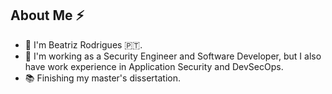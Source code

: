 ## About Me ⚡
- 👋 I'm Beatriz Rodrigues 🇵🇹.
- 💼 I'm working as a Security Engineer and Software Developer, but I also have work experience in Application Security and DevSecOps. 
- 📚 Finishing my master's dissertation.
